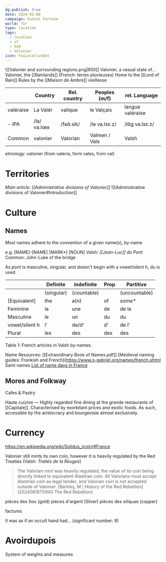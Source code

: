 ```yaml
---
dg-publish: true
date: 2024-02-06
campaign: Sunset Fortune
world: Tor
type: location
tags:
  - location
  - sf
  - VoR
  - Valonier
icon: FasLocationDot
---
```

![[Valonier and surrounding regions.png|650]]
Valonier, a vassal state of...
Valonier, the [[Rainlands]] (French: terres pluvieuses)
Home to the [[Lord of Rain]]
Rules by the [[Maison de Ambre]]
vieillesse

|           | Country     | Rel. country | Peoples (m/f) | rel. Language    |
| --------- | ----------- | ------------ | ------------- | ---------------- |
| valéraise | La Valér    | valique      | le Valçais    | langue valéraise |
| - IPA     | /la/ va.lœʁ | /fʁɑ̃.sik/   | /lə va.lsɛːz/ | /lɑ̃ɡ va.lsɛːz/  |
| Common    | valonier    | Valorian     | Valmen / Vals | Valsh            |
etmology: valonier (from valeria, form vales, from val)

# Territories 
*Main article: [[Administrative divisions of Valonier]]*
![[Administrative divisions of Valonier#Introduction]]


# Culture
## Names
Most names adhere to the convention of a given name(s), by-name

e.g: \[NAME]-\[NAME] \[MARK*] \[NOUN]
	Valsh: *[[Jean-Luc]] du Pont*
	Common: John-Luke of the bridge

As *pont* is masculine, singular, and doesn't begin with a vowel/silent h, du is used.

|                | Definite   | indefinite  | Prop | Partitive     |
| -------------- | ---------- | ----------- | ---- | ------------- |
|                | (singular) | (countable) |      | (uncountable) |
| \[Equivalent]  | the        | a(n)        | of   | some*         |
| Feminine       | la         | une         | de   | de la         |
| Masculine      | le         | un          | du   | du            |
| vowel/silent h | l'         | de/d'       | d'   | de l'         |
| Plural         | les        | des         | des  | des           |
Table 1: French articles in Valsh by-names.

Name Resources:
[[Extraordinary Book of Names.pdf]]
[Medieval naming guides: Frankish and French](https://www.s-gabriel.org/names/french.shtml
Saint names [List of name days in France](https://en.wikipedia.org/wiki/List_of_name_days_in_France)

## Mores and Folkway
Cafes & Pastry

Haute cuizine — Highly regarded fine dining at the grande restaurants of [[Capitale]].  Characterised by exorbitant prices and exotic foods.  As such, accessible by the aristocracy and bourgeoisie almost exclusively.
# Currency
https://en.wikipedia.org/wiki/Solidus_(coin)#France

Valonier still mints its own coin, however it is heavily regulated by the Red Treaties (Valsh: *Traités de la Rouges*)
 > The Valorian mint was heavily regulated, the value of its coin being directly linked to equivalent Alastrian coin.  All Valorians must accept Alastrian coin as legal tender, and Valorian coin is not accepted outside of Valonier. [Barkley, M | History of the Red Rebellion](20240816T0940 The Red Rebellion)

pièces des Sou (gold)
pièces d'argent (Silver)
pièces des siliquae (copper)

factures

It was as if an occult hand had... (significant number: 8)

# Avoirdupois
System of weights and measures